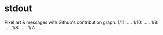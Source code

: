 # stdout
Pixel art &amp; messages with Github's contribution graph.
1/11: ....
1/10: .....
1/9: .....
1/8: .....
1/7: .....

